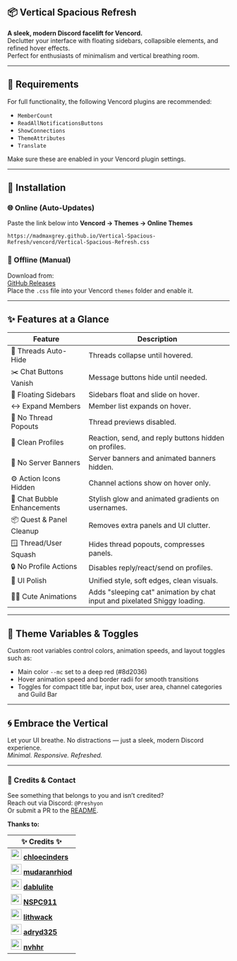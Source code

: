 ## 📦 Vertical Spacious Refresh

**A sleek, modern Discord facelift for Vencord.**  
Declutter your interface with floating sidebars, collapsible elements, and refined hover effects.  
Perfect for enthusiasts of minimalism and vertical breathing room.

---

## 🔌 Requirements

For full functionality, the following Vencord plugins are recommended:

- `MemberCount`
- `ReadAllNotificationsButtons`
- `ShowConnections`
- `ThemeAttributes`
- `Translate`

Make sure these are enabled in your Vencord plugin settings.

---

## 🚀 Installation

### 🌐 Online (Auto-Updates)  
Paste the link below into **Vencord → Themes → Online Themes**
```
https://madmaxgrey.github.io/Vertical-Spacious-Refresh/vencord/Vertical-Spacious-Refresh.css
```

### 💾 Offline (Manual)  
Download from:  
[GitHub Releases](https://github.com/madmaxgrey/Vertical-Spacious-Refresh/releases)  
Place the `.css` file into your Vencord `themes` folder and enable it.

---

## ✨ Features at a Glance

| Feature                         | Description                                      |
|--------------------------------|-------------------------------------------------|
| 📂 Threads Auto-Hide            | Threads collapse until hovered.                 |
| ✂️ Chat Buttons Vanish          | Message buttons hide until needed.               |
| 🧭 Floating Sidebars            | Sidebars float and slide on hover.               |
| ↔️ Expand Members               | Member list expands on hover.                     |
| 🚫 No Thread Popouts            | Thread previews disabled.                         |
| 🧼 Clean Profiles               | Reaction, send, and reply buttons hidden on profiles. |
| 🚫 No Server Banners            | Server banners and animated banners hidden.      |
| ⚙️ Action Icons Hidden          | Channel actions show on hover only.               |
| 💬 Chat Bubble Enhancements     | Stylish glow and animated gradients on usernames.|
| 📦 Quest & Panel Cleanup        | Removes extra panels and UI clutter.              |
| 🪟 Thread/User Squash           | Hides thread popouts, compresses panels.          |
| 🔒 No Profile Actions           | Disables reply/react/send on profiles.            |
| 🎨 UI Polish                   | Unified style, soft edges, clean visuals.         |
| 🐱‍👤 Cute Animations            | Adds "sleeping cat" animation by chat input and pixelated Shiggy loading. |

---

## 🎨 Theme Variables & Toggles

Custom root variables control colors, animation speeds, and layout toggles such as:

- Main color `--mc` set to a deep red (#8d2036)  
- Hover animation speed and border radii for smooth transitions  
- Toggles for compact title bar, input box, user area, channel categories and Guild Bar

---




## 🌀 Embrace the Vertical

Let your UI breathe. No distractions — just a sleek, modern Discord experience.  
_Minimal. Responsive. Refreshed._

---

### 🙏 Credits & Contact

See something that belongs to you and isn’t credited?  
Reach out via Discord: `@Preshyon`  
Or submit a PR to the [README](https://github.com/madmaxgrey/Vertical-Spacious-Refresh/blob/main/README.md).

**Thanks to:**

| ✨ Credits ✨ |
|-------------|
| <img src="https://github.com/chloecinders.png" width="24"/> [**chloecinders**](https://github.com/chloecinders) |
| <img src="https://github.com/mudaranrhiod.png" width="24"/> [**mudaranrhiod**](https://github.com/mudaranrhiod) |
| <img src="https://github.com/dablulite.png" width="24"/> [**dablulite**](https://github.com/dablulite) |
| <img src="https://github.com/NSPC911.png" width="24"/> [**NSPC911**](https://github.com/NSPC911) |
| <img src="https://github.com/lithwack.png" width="24"/> [**lithwack**](https://github.com/lithwack) |
| <img src="https://github.com/adryd325.png" width="24"/> [**adryd325**](https://github.com/adryd325) |
| <img src="https://github.com/nvhhr.png" width="24"/> [**nvhhr**](https://github.com/nvhhr) |



